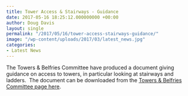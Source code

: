 ```yaml
---
title: Tower Access & Stairways - Guidance
date: 2017-05-16 18:25:12.000000000 +00:00
author: Doug Davis
layout: single
permalink: "/2017/05/16/tower-access-stairways-guidance/"
image: "/wp-content/uploads/2017/03/latest_news.jpg"
categories:
- Latest News
---
```

The Towers & Belfries Committee have produced a document giving guidance on access to towers, in particular looking at stairways and ladders.  The document can be downloaded from the <a href="/services/towers-belfries/#tbarticles" target="_blank" rel="noopener noreferrer">Towers & Belfries Committee page here</a>.
